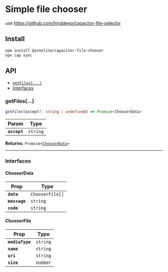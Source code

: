 # Simple file chooser

use https://github.com/hinddeep/capacitor-file-selector

## Install

```bash
npm install @innoline/capacitor-file-chooser
npx cap sync
```

## API

<docgen-index>

* [`getFiles(...)`](#getfiles)
* [Interfaces](#interfaces)

</docgen-index>

<docgen-api>
<!--Update the source file JSDoc comments and rerun docgen to update the docs below-->

### getFiles(...)

```typescript
getFiles(accept?: string | undefined) => Promise<ChooserData>
```

| Param        | Type                |
| ------------ | ------------------- |
| **`accept`** | <code>string</code> |

**Returns:** <code>Promise&lt;<a href="#chooserdata">ChooserData</a>&gt;</code>

--------------------


### Interfaces


#### ChooserData

| Prop          | Type                       |
| ------------- | -------------------------- |
| **`data`**    | <code>ChooserFile[]</code> |
| **`message`** | <code>string</code>        |
| **`code`**    | <code>string</code>        |


#### ChooserFile

| Prop            | Type                |
| --------------- | ------------------- |
| **`mediaType`** | <code>string</code> |
| **`name`**      | <code>string</code> |
| **`uri`**       | <code>string</code> |
| **`size`**      | <code>number</code> |

</docgen-api>
